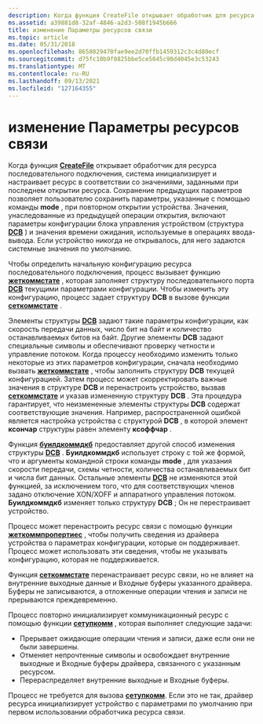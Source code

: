```yaml
---
description: Когда функция CreateFile открывает обработчик для ресурса последовательного подключения, система инициализирует и настраивает ресурс в соответствии со значениями, заданными при последнем открытии ресурса.
ms.assetid: a39881d8-32af-4846-a2d3-508f1945b666
title: изменение Параметры ресурсов связи
ms.topic: article
ms.date: 05/31/2018
ms.openlocfilehash: 8658029470fae9ee2d70ffb1459312c3c4d80ecf
ms.sourcegitcommit: d75fc10b9f0825bbe5ce5045c90d4045e3c53243
ms.translationtype: MT
ms.contentlocale: ru-RU
ms.lasthandoff: 09/13/2021
ms.locfileid: "127164355"
---
```

# <a name="modification-of-communications-resource-settings"></a>изменение Параметры ресурсов связи

Когда функция [**CreateFile**](/windows/desktop/api/fileapi/nf-fileapi-createfilea) открывает обработчик для ресурса последовательного подключения, система инициализирует и настраивает ресурс в соответствии со значениями, заданными при последнем открытии ресурса. Сохранение предыдущих параметров позволяет пользователю сохранить параметры, указанные с помощью команды **mode** , при повторном открытии устройства. Значения, унаследованные из предыдущей операции открытия, включают параметры конфигурации блока управления устройством (структура [**DCB**](/windows/desktop/api/Winbase/ns-winbase-dcb) ) и значения времени ожидания, используемые в операциях ввода-вывода. Если устройство никогда не открывалось, для него задаются системные значения по умолчанию.

Чтобы определить начальную конфигурацию ресурса последовательного подключения, процесс вызывает функцию [**жеткоммстате**](/windows/desktop/api/Winbase/nf-winbase-getcommstate) , которая заполняет структуру последовательного порта [**DCB**](/windows/desktop/api/Winbase/ns-winbase-dcb) текущими параметрами конфигурации. Чтобы изменить эту конфигурацию, процесс задает структуру **DCB** в вызове функции [**сеткоммстате**](/windows/desktop/api/Winbase/nf-winbase-setcommstate) .

Элементы структуры [**DCB**](/windows/desktop/api/Winbase/ns-winbase-dcb) задают такие параметры конфигурации, как скорость передачи данных, число бит на байт и количество останавливаемых битов на байт. Другие элементы **DCB** задают специальные символы и обеспечивают проверку четности и управление потоком. Когда процессу необходимо изменить только некоторые из этих параметров конфигурации, сначала необходимо вызвать [**жеткоммстате**](/windows/desktop/api/Winbase/nf-winbase-getcommstate) , чтобы заполнить структуру **DCB** текущей конфигурацией. Затем процесс может скорректировать важные значения в структуре **DCB** и перенастроить устройство, вызвав [**сеткоммстате**](/windows/desktop/api/Winbase/nf-winbase-setcommstate) и указав измененную структуру **DCB** . Эта процедура гарантирует, что неизмененные элементы структуры **DCB** содержат соответствующие значения. Например, распространенной ошибкой является настройка устройства с структурой **DCB** , в которой элемент **ксончар** структуры равен элементу **ксоффчар** .

Функция [**буилдкоммдкб**](/windows/desktop/api/Winbase/nf-winbase-buildcommdcba) предоставляет другой способ изменения структуры [**DCB**](/windows/desktop/api/Winbase/ns-winbase-dcb) . **Буилдкоммдкб** использует строку с той же формой, что и аргументы командной строки команды **mode** , для указания скорости передачи, схемы четности, количества останавливаемых бит и числа бит данных. Остальные элементы [**DCB**](/windows/desktop/api/Winbase/ns-winbase-dcb) не изменяются этой функцией, за исключением того, что для соответствующих членов задано отключение XON/XOFF и аппаратного управления потоком. **Буилдкоммдкб** изменяет только структуру **DCB** ; Он не перестраивает устройство.

Процесс может перенастроить ресурс связи с помощью функции [**жеткоммпропертиес**](/windows/desktop/api/Winbase/nf-winbase-getcommproperties) , чтобы получить сведения из драйвера устройства о параметрах конфигурации, которые он поддерживает. Процесс может использовать эти сведения, чтобы не указывать конфигурацию, которая не поддерживается.

Функция [**сеткоммстате**](/windows/desktop/api/Winbase/nf-winbase-setcommstate) перенастраивает ресурс связи, но не влияет на внутренние выходные данные и Входные буферы указанного драйвера. Буферы не записываются, а отложенные операции чтения и записи не прерываются преждевременно.

Процесс повторно инициализирует коммуникационный ресурс с помощью функции [**сетупкомм**](/windows/desktop/api/Winbase/nf-winbase-setupcomm) , которая выполняет следующие задачи:

-   Прерывает ожидающие операции чтения и записи, даже если они не были завершены.
-   Отменяет непрочтенные символы и освобождает внутренние выходные и Входные буферы драйвера, связанного с указанным ресурсом.
-   Перераспределяет внутренние выходные и Входные буферы.

Процесс не требуется для вызова [**сетупкомм**](/windows/desktop/api/Winbase/nf-winbase-setupcomm). Если это не так, драйвер ресурса инициализирует устройство с параметрами по умолчанию при первом использовании обработчика ресурса связи.

 

 
